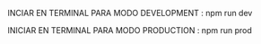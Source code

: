 INCIAR EN TERMINAL PARA MODO DEVELOPMENT : npm run dev 

INICIAR EN TERMINAL PARA MODO PRODUCTION : npm run prod